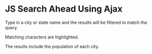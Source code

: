 # JS Search Ahead Using Ajax

Type in a city or state name and the results will be filtered to match the query.

Matching characters are highlighted.

The results include the population of each city.
